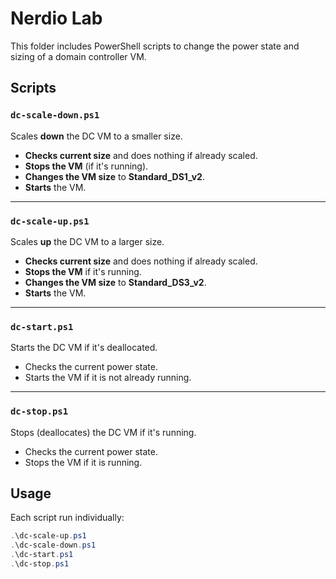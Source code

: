 # Nerdio Lab

This folder includes PowerShell scripts to change the power state and sizing of a domain controller VM.

## Scripts

### `dc-scale-down.ps1`
Scales **down** the DC VM to a smaller size.

- **Checks current size** and does nothing if already scaled.
- **Stops the VM** (if it's running).
- **Changes the VM size** to  **Standard_DS1_v2**.
- **Starts** the VM.

---

### `dc-scale-up.ps1`
Scales **up** the DC VM to a larger size.

- **Checks current size** and does nothing if already scaled.
- **Stops the VM** if it's running.
- **Changes the VM size** to  **Standard_DS3_v2**.
- **Starts** the VM.

---

### `dc-start.ps1`
Starts the DC VM if it's deallocated.

- Checks the current power state.
- Starts the VM if it is not already running.

---

### `dc-stop.ps1`
Stops (deallocates) the DC VM if it's running.

- Checks the current power state.
- Stops the VM if it is running.

## Usage

Each script run individually:

```powershell
.\dc-scale-up.ps1
.\dc-scale-down.ps1
.\dc-start.ps1
.\dc-stop.ps1
